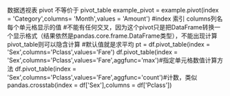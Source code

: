 数据透视表
pivot 不等价于 pivot_table
example_pivot = example.pivot(index = 'Category',columns= 'Month',values = 'Amount')
#index 索引 columns列名 每个单元格显示的值
#不能有任何交叉，因为这个pivot只是把DataFrame转换一个显示格式（结果依然是pandas.core.frame.DataFrame类型），不能出现计算
pivot_table则可以隐含计算
#默认值就是求平均
pt = df.pivot_table(index = 'Sex',columns='Pclass',values='Fare')
df.pivot_table(index = 'Sex',columns='Pclass',values='Fare',aggfunc='max')#指定单元格数值计算方法
df.pivot_table(index = 'Sex',columns='Pclass',values='Fare',aggfunc='count')#计数，类似pandas.crosstab(index = df['Sex'],columns = df['Pclass'])


